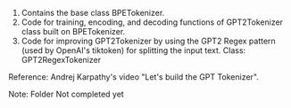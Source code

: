 1. Contains the base class BPETokenizer.
2. Code for training, encoding, and decoding functions of GPT2Tokenizer class built on BPETokenizer.
3. Code for improving GPT2Tokenizer by using the GPT2 Regex pattern (used by OpenAI's tiktoken) for splitting the input text. Class: GPT2RegexTokenizer


Reference: Andrej Karpathy's video "Let's build the GPT Tokenizer".


Note: Folder Not completed yet
